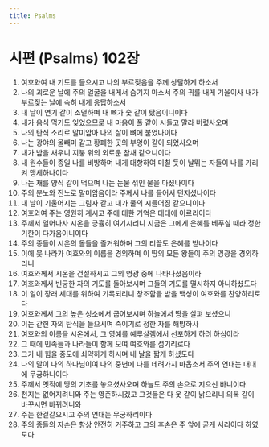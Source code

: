 ```yaml
---
title: Psalms
---
```


# 시편 (Psalms) 102장
1. 여호와여 내 기도를 들으시고 나의 부르짖음을 주께 상달하게 하소서
1. 나의 괴로운 날에 주의 얼굴을 내게서 숨기지 마소서 주의 귀를 내게 기울이사 내가 부르짖는 날에 속히 내게 응답하소서
1. 내 날이 연기 같이 소멸하며 내 뼈가 숯 같이 탔음이니이다
1. 내가 음식 먹기도 잊었으므로 내 마음이 풀 같이 시들고 말라 버렸사오며
1. 나의 탄식 소리로 말미암아 나의 살이 뼈에 붙었나이다
1. 나는 광야의 올빼미 같고 황폐한 곳의 부엉이 같이 되었사오며
1. 내가 밤을 새우니 지붕 위의 외로운 참새 같으니이다
1. 내 원수들이 종일 나를 비방하며 내게 대항하여 미칠 듯이 날뛰는 자들이 나를 가리켜 맹세하나이다
1. 나는 재를 양식 같이 먹으며 나는 눈물 섞인 물을 마셨나이다
1. 주의 분노와 진노로 말미암음이라 주께서 나를 들어서 던지셨나이다
1. 내 날이 기울어지는 그림자 같고 내가 풀의 시들어짐 같으니이다
1. 여호와여 주는 영원히 계시고 주에 대한 기억은 대대에 이르리이다
1. 주께서 일어나사 시온을 긍휼히 여기시리니 지금은 그에게 은혜를 베푸실 때라 정한 기한이 다가옴이니이다
1. 주의 종들이 시온의 돌들을 즐거워하며 그의 티끌도 은혜를 받나이다
1. 이에 뭇 나라가 여호와의 이름을 경외하며 이 땅의 모든 왕들이 주의 영광을 경외하리니
1. 여호와께서 시온을 건설하시고 그의 영광 중에 나타나셨음이라
1. 여호와께서 빈궁한 자의 기도를 돌아보시며 그들의 기도를 멸시하지 아니하셨도다
1. 이 일이 장래 세대를 위하여 기록되리니 창조함을 받을 백성이 여호와를 찬양하리로다
1. 여호와께서 그의 높은 성소에서 굽어보시며 하늘에서 땅을 살펴 보셨으니
1. 이는 갇힌 자의 탄식을 들으시며 죽이기로 정한 자를 해방하사
1. 여호와의 이름을 시온에서, 그 영예를 예루살렘에서 선포하게 하려 하심이라
1. 그 때에 민족들과 나라들이 함께 모여 여호와를 섬기리로다
1. 그가 내 힘을 중도에 쇠약하게 하시며 내 날을 짧게 하셨도다
1. 나의 말이 나의 하나님이여 나의 중년에 나를 데려가지 마옵소서 주의 연대는 대대에 무궁하니이다
1. 주께서 옛적에 땅의 기초를 놓으셨사오며 하늘도 주의 손으로 지으신 바니이다
1. 천지는 없어지려니와 주는 영존하시겠고 그것들은 다 옷 같이 낡으리니 의복 같이 바꾸시면 바뀌려니와
1. 주는 한결같으시고 주의 연대는 무궁하리이다
1. 주의 종들의 자손은 항상 안전히 거주하고 그의 후손은 주 앞에 굳게 서리이다 하였도다